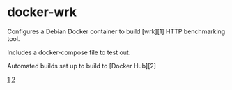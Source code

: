 # docker-wrk

Configures a Debian Docker container to build [wrk][1] HTTP benchmarking tool.

Includes a docker-compose file to test out.

Automated builds set up to build to [Docker Hub][2]

[1](https://github.com/wg/wrk)
[2](https://hub.docker.com)
